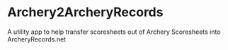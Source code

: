 # Archery2ArcheryRecords
A utility app to help transfer scoresheets out of Archery Scoresheets into ArcheryRecords.net
